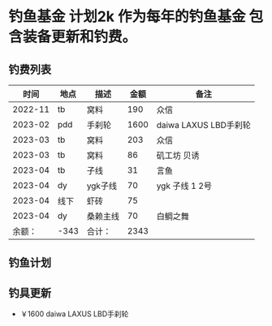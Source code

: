 # 钓鱼基金 计划2k 作为每年的钓鱼基金 包含装备更新和钓费。 

## 钓费列表 

|时间|地点|描述|金额|备注|
|--|--|--|--|--|
|2022-11|tb|窝料|190|众信|
|2023-02|pdd|手刹轮|1600|daiwa LAXUS LBD手刹轮|
|2023-03|tb|窝料|203|众信|
|2023-03|tb|窝料|86|矶工坊 贝诱|
|2023-04|tb|子线|31|言鱼|
|2023-04|dy|ygk子线|70|ygk 子线 1 2号|
|2023-04|线下|虾砖|75| |
|2023-04|dy|桑赖主线 |70| 白鲷之舞|
|余额：|-343|合计：|2343||


## 钓鱼计划

## 钓具更新
+  ￥1600 daiwa LAXUS LBD手刹轮 
